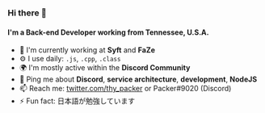 ### Hi there 👋

#### I'm a Back-end Developer working from Tennessee, U.S.A.

- 🏢 I'm currently working at **Syft** and **FaZe**
- ⚙️ I use daily: `.js`, `.cpp`, `.class`
- 🌍 I'm mostly active within the **Discord Community**
- 💬 Ping me about **Discord**, **service architecture**, **development**, **NodeJS**
- 📫 Reach me: [twitter.com/thy_packer](https://twitter.com/thy_packer) or Packer#9020 (Discord)
- ⚡️ Fun fact: 日本語が勉強しています
